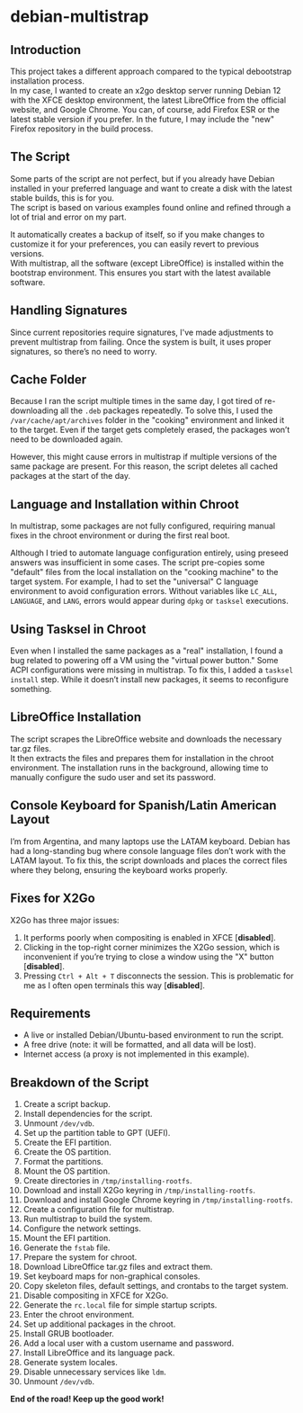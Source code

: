 # debian-multistrap  

## Introduction  

This project takes a different approach compared to the typical debootstrap installation process.  
In my case, I wanted to create an x2go desktop server running Debian 12 with the XFCE desktop environment, the latest LibreOffice from the official website, and Google Chrome. You can, of course, add Firefox ESR or the latest stable version if you prefer. In the future, I may include the "new" Firefox repository in the build process.  

## The Script  

Some parts of the script are not perfect, but if you already have Debian installed in your preferred language and want to create a disk with the latest stable builds, this is for you.  
The script is based on various examples found online and refined through a lot of trial and error on my part.  

It automatically creates a backup of itself, so if you make changes to customize it for your preferences, you can easily revert to previous versions.  
With multistrap, all the software (except LibreOffice) is installed within the bootstrap environment. This ensures you start with the latest available software.  

## Handling Signatures  

Since current repositories require signatures, I've made adjustments to prevent multistrap from failing. Once the system is built, it uses proper signatures, so there’s no need to worry.  

## Cache Folder  

Because I ran the script multiple times in the same day, I got tired of re-downloading all the `.deb` packages repeatedly. To solve this, I used the `/var/cache/apt/archives` folder in the "cooking" environment and linked it to the target. Even if the target gets completely erased, the packages won’t need to be downloaded again.  

However, this might cause errors in multistrap if multiple versions of the same package are present. For this reason, the script deletes all cached packages at the start of the day.  

## Language and Installation within Chroot  

In multistrap, some packages are not fully configured, requiring manual fixes in the chroot environment or during the first real boot.  

Although I tried to automate language configuration entirely, using preseed answers was insufficient in some cases. The script pre-copies some "default" files from the local installation on the "cooking machine" to the target system. For example, I had to set the "universal" C language environment to avoid configuration errors. Without variables like `LC_ALL`, `LANGUAGE`, and `LANG`, errors would appear during `dpkg` or `tasksel` executions.  

## Using Tasksel in Chroot  

Even when I installed the same packages as a "real" installation, I found a bug related to powering off a VM using the "virtual power button." Some ACPI configurations were missing in multistrap. To fix this, I added a `tasksel install` step. While it doesn’t install new packages, it seems to reconfigure something.  

## LibreOffice Installation  

The script scrapes the LibreOffice website and downloads the necessary tar.gz files.  
It then extracts the files and prepares them for installation in the chroot environment. The installation runs in the background, allowing time to manually configure the sudo user and set its password.  

## Console Keyboard for Spanish/Latin American Layout  

I’m from Argentina, and many laptops use the LATAM keyboard. Debian has had a long-standing bug where console language files don’t work with the LATAM layout. To fix this, the script downloads and places the correct files where they belong, ensuring the keyboard works properly.  

## Fixes for X2Go  

X2Go has three major issues:  

1. It performs poorly when compositing is enabled in XFCE [**disabled**].  
2. Clicking in the top-right corner minimizes the X2Go session, which is inconvenient if you’re trying to close a window using the "X" button [**disabled**].  
3. Pressing `Ctrl + Alt + T` disconnects the session. This is problematic for me as I often open terminals this way [**disabled**].  

## Requirements  

- A live or installed Debian/Ubuntu-based environment to run the script.  
- A free drive (note: it will be formatted, and all data will be lost).  
- Internet access (a proxy is not implemented in this example).  

## Breakdown of the Script  

1. Create a script backup.  
2. Install dependencies for the script.  
3. Unmount `/dev/vdb`.  
4. Set up the partition table to GPT (UEFI).  
5. Create the EFI partition.  
6. Create the OS partition.  
7. Format the partitions.  
8. Mount the OS partition.  
9. Create directories in `/tmp/installing-rootfs`.  
10. Download and install X2Go keyring in `/tmp/installing-rootfs`.  
11. Download and install Google Chrome keyring in `/tmp/installing-rootfs`.  
12. Create a configuration file for multistrap.  
13. Run multistrap to build the system.  
14. Configure the network settings.  
15. Mount the EFI partition.  
16. Generate the `fstab` file.  
17. Prepare the system for chroot.  
18. Download LibreOffice tar.gz files and extract them.  
19. Set keyboard maps for non-graphical consoles.  
20. Copy skeleton files, default settings, and crontabs to the target system.  
21. Disable compositing in XFCE for X2Go.  
22. Generate the `rc.local` file for simple startup scripts.  
23. Enter the chroot environment.  
24. Set up additional packages in the chroot.  
25. Install GRUB bootloader.  
26. Add a local user with a custom username and password.  
27. Install LibreOffice and its language pack.  
28. Generate system locales.  
29. Disable unnecessary services like `ldm`.  
30. Unmount `/dev/vdb`.  

**End of the road! Keep up the good work!**  
